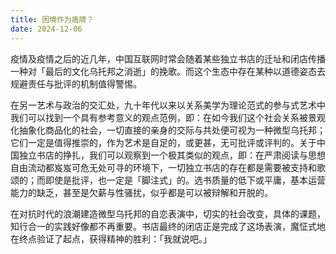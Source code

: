 ```yaml
---
title: 困境作为盾牌？
date: 2024-12-06
---
```

疫情及疫情之后的近几年，中国互联网时常会随着某些独立书店的迁址和闭店传播一种对「最后的文化乌托邦之消逝」的挽歌。而这个生态中存在某种以道德姿态去规避责任与批评的机制值得警惕。

在另一艺术与政治的交汇处，九十年代以来以关系美学为理论范式的参与式艺术中我们可以找到一个具有参考意义的观点范例，即：在如今我们这个社会关系被景观化抽象化商品化的社会，一切直接的亲身的交际与共处便可视为一种微型乌托邦；它们一定是值得推崇的，作为艺术是自足的，或更甚，无可批评或评判的。关于中国独立书店的挣扎，我们可以观察到一个极其类似的观点，即：在严肃阅读与思想自由流动都岌岌可危无处可寻的环境下，一切独立书店的存在都是需要被支持和歌颂的；而即使是批评，也一定是「脚注式」的。选书质量的低下或平庸，基本运营能力的缺乏，甚至是欠薪与性骚扰，似乎都是可以被辩解和开脱的。

在对抗时代的浪潮建造微型乌托邦的自恋表演中，切实的社会改变，具体的课题，知行合一的实践好像都不再重要。书店最终的闭店正是完成了这场表演，魔怔式地在终点验证了起点，获得精神的胜利：「我就说吧。」
